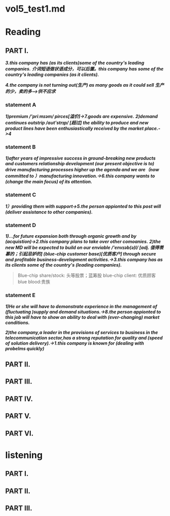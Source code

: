 # vol5_test1.md
# Reading
## PART I.
***3.this company has (as its clients)some of the country's leading companies.***
***介词短语做状语成分，可以后置。this company has some of the country's leading companies (as it clients).***

***4.the company is not turning out(生产) as many goods as it could sell*** 
***生产的少，卖的多——>供不应求***

### statement A
***1)premium /'priːmɪəm/ pirces[溢价]->7.goods are expensive.***
***2)demand continues outstrip /aʊt'strɪp/ [超过] the ability to produce and new product lines have been enthusiastically received by the market place.->4***

### statement B
***1)after years of impressive success in ground-breaking new products and customers relationship development (our present objective is to) drive manufacturing processes higher up the agenda and we are（now committed to ）manufacturing innovation.->6.this company wants to (change the main focus) of its attention.*** 

### statement C
***1）providing them with support->5.the person appionted to this post will (deliver assistance to other companies).***

### statement D
***1)...for future expansion both through organic growth and by (acquistion)->2.this company plans to take over other comoanies.***
***2)the new MD will be expected to build on our enviable /'envɪəb(ə)l/ [adj. 值得羡慕的；引起忌妒的]  (blue-chip customer base)[优质客户] through secure and profitable business-development activities.->3.this company has as its clients some of the country's (leading companies).***

> Blue-chip share/stock: 头等股票；蓝筹股
  blue-chip client: 优质顾客
  blue blood:贵族

### statement E
***1)He or she will have to demonstrate experience in the management of (fluctuating )supply and demand situations.->8.the person appionted to this job will have to show an ability to deal with (ever-changing) market conditions.***

***2)the company,a leader in the provisions of services to business in the telecommunication sector,has a strong reputation for quality and (speed of solution delivery).->1.this company is known for (dealing with probelms quickly)***

## PART II.



## PART III.



## PART IV.



## PART V.



## PART VI.



# listening
## PART I.


## PART II.


## PART III.





















